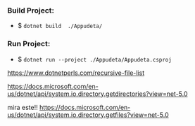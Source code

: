 ### Build Project: 
- $ `dotnet build  ./Appudeta/`

### Run Project: 
- $ `dotnet run --project ./Appudeta/Appudeta.csproj`

https://www.dotnetperls.com/recursive-file-list

https://docs.microsoft.com/en-us/dotnet/api/system.io.directory.getdirectories?view=net-5.0


mira este!!
https://docs.microsoft.com/en-us/dotnet/api/system.io.directory.getfiles?view=net-5.0